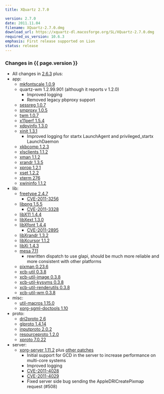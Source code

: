 ```yaml
---
title: XQuartz 2.7.0

version: 2.7.0
date: 2011.11.04
filename: XQuartz-2.7.0.dmg
download_url: https://xquartz-dl.macosforge.org/SL/XQuartz-2.7.0.dmg
required_os_version: 10.6.3
emphasis: First release supported on Lion
status: release
---
```


### Changes in {{ page.version }} ###
  * All changes in [2.6.3](XQuartz-2.6.3.html) plus:
  * app:
    * [mkfontscale 1.0.9](http://lists.freedesktop.org/archives/xorg-announce/2011-June/001697.html)
    * quartz-wm 1.2.99.901 (although it reports v 1.2.0)
      * Improved logging
      * Removed legacy pbproxy support
    * [sessreg 1.0.7](http://lists.freedesktop.org/archives/xorg-announce/2011-October/001745.html)
    * [smproxy 1.0.5](http://lists.freedesktop.org/archives/xorg-announce/2011-June/001698.html)
    * [twm 1.0.7](http://lists.freedesktop.org/archives/xorg-announce/2011-July/001716.html)
    * [x11perf 1.5.4](http://lists.freedesktop.org/archives/xorg-announce/2011-July/001715.html)
    * [xdpyinfo 1.3.0](http://lists.freedesktop.org/archives/xorg-announce/2011-October/001746.html)
    * [xinit 1.3.1](http://lists.freedesktop.org/archives/xorg-announce/2011-July/001714.html)
      * Improved logging for startx LaunchAgent and privileged_startx LaunchDaemon
    * [xkbcomp 1.2.3](http://lists.freedesktop.org/archives/xorg-announce/2011-June/001684.html)
    * [xlsclients 1.1.2](http://lists.freedesktop.org/archives/xorg-announce/2011-May/001656.html)
    * [xman 1.1.2](http://lists.freedesktop.org/archives/xorg-announce/2011-June/001699.html)
    * [xrandr 1.3.5](http://lists.freedesktop.org/archives/xorg-announce/2011-June/001701.html)
    * [xprop 1.2.1](http://lists.freedesktop.org/archives/xorg-announce/2011-June/001700.html)
    * [xset 1.2.2](http://lists.freedesktop.org/archives/xorg-announce/2011-July/001718.html)
    * [xterm 276](http://lists.freedesktop.org/archives/xorg/2011-October/053641.html)
    * [xwininfo 1.1.2](http://lists.freedesktop.org/archives/xorg-announce/2011-June/001702.html)
  * lib:
    * [freetype 2.4.7](http://sourceforge.net/projects/freetype/files/freetype2/2.4.7/README/view)
      * [CVE-2011-3256](http://cve.mitre.org/cgi-bin/cvename.cgi?name=CVE-2011-3256)
    * [libpng 1.5.5](http://sourceforge.net/mailarchive/message.php?msg_id=28126826)
      * [CVE-2011-3328](http://cve.mitre.org/cgi-bin/cvename.cgi?name=CVE-2011-3328)
    * [libX11 1.4.4](http://lists.freedesktop.org/archives/xorg-announce/2011-July/001717.html)
    * [libXext 1.3.0](http://lists.freedesktop.org/archives/xorg-announce/2011-May/001665.html)
    * [libXfont 1.4.4](http://lists.freedesktop.org/archives/xorg-announce/2011-August/001722.html)
      * [CVE-2011-2895](http://cve.mitre.org/cgi-bin/cvename.cgi?name=CVE-2011-2895)
    * [libXrandr 1.3.2](http://lists.freedesktop.org/archives/xorg-announce/2011-June/001704.html)
    * [libXcursor 1.1.2](http://lists.freedesktop.org/archives/xorg-announce/2011-June/001703.html)
    * [libXi 1.4.3](http://lists.freedesktop.org/archives/xorg-announce/2011-June/001678.html)
    * [mesa 7.11](http://mesa3d.org/relnotes-7.11.html)
      * rewritten dispatch to use glapi, should be much more reliable and more consistent with other platforms
    * [pixman 0.23.6](http://lists.freedesktop.org/archives/xorg-announce/2011-October/001742.html)
    * [xcb-util 0.3.8](http://lists.freedesktop.org/archives/xorg-announce/2011-April/001649.html)
    * [xcb-util-image 0.3.8](http://lists.freedesktop.org/archives/xorg-announce/2011-April/001650.html)
    * [xcb-util-kysyms 0.3.8](http://lists.freedesktop.org/archives/xorg-announce/2011-April/001653.html)
    * [xcb-util-renderutils 0.3.8](http://lists.freedesktop.org/archives/xorg-announce/2011-April/001651.html)
    * [xcb-util-wm 0.3.8](http://lists.freedesktop.org/archives/xorg-announce/2011-April/001652.html)
  * misc:
    * [util-macros 1.15.0](http://lists.freedesktop.org/archives/xorg-announce/2011-June/001687.html)
    * [xorg-sgml-doctools 1.10](http://lists.freedesktop.org/archives/xorg-announce/2011-September/001734.html)
  * proto:
    * [dri2proto 2.6](http://lists.freedesktop.org/archives/xorg-announce/2011-June/001695.html)
    * [glproto 1.4.14](http://lists.freedesktop.org/archives/xorg-announce/2011-June/001696.html)
    * [inputproto 2.0.2](http://lists.freedesktop.org/archives/xorg-announce/2011-June/001679.html)
    * [resourceproto 1.2.0](http://lists.freedesktop.org/archives/xorg-announce/2011-May/001674.html)
    * [xproto 7.0.22](http://lists.freedesktop.org/archives/xorg-announce/2011-June/001686.html)
  * server:
    * [xorg-server 1.11.2](http://lists.freedesktop.org/archives/xorg-announce/2011-November/001751.html) plus [other patches](https://github.com/XQuartz/xorg-server/commits/XQuartz-2.7.0)
      * Initial support for GCD in the server to increase performance on multi-core systems
      * Improved logging
      * [CVE-2011-4028](http://cve.mitre.org/cgi-bin/cvename.cgi?name=CVE-2011-4028)
      * [CVE-2011-4029](http://cve.mitre.org/cgi-bin/cvename.cgi?name=CVE-2011-4029)
      * Fixed server side bug sending the AppleDRICreatePixmap request (#508)
